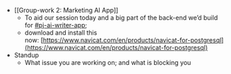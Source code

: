 - [[Group-work 2: Marketing AI App]]
	- To aid our session today and a big part of the back-end we’d build for [#pj-ai-writer-app](https://ulem.slack.com/archives/C04U245KBHT);
	- download and install this now: [https://www.navicat.com/en/products/navicat-for-postgresql](https://www.navicat.com/en/products/navicat-for-postgresql)
- Standup
	- What issue you are working on; and what is blocking you